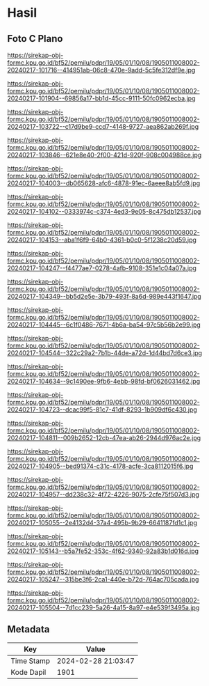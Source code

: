 # Hasil

## Foto C Plano

https://sirekap-obj-formc.kpu.go.id/bf52/pemilu/pdpr/19/05/01/10/08/1905011008002-20240217-101716--414951ab-06c8-470e-9add-5c5fe312df9e.jpg

https://sirekap-obj-formc.kpu.go.id/bf52/pemilu/pdpr/19/05/01/10/08/1905011008002-20240217-101904--69856a17-bb1d-45cc-9111-50fc0962ecba.jpg

https://sirekap-obj-formc.kpu.go.id/bf52/pemilu/pdpr/19/05/01/10/08/1905011008002-20240217-103722--c17d9be9-ccd7-4148-9727-aea862ab269f.jpg

https://sirekap-obj-formc.kpu.go.id/bf52/pemilu/pdpr/19/05/01/10/08/1905011008002-20240217-103846--621e8e40-2f00-421d-920f-908c004988ce.jpg

https://sirekap-obj-formc.kpu.go.id/bf52/pemilu/pdpr/19/05/01/10/08/1905011008002-20240217-104003--db065628-afc6-4878-91ec-6aeee8ab5fd9.jpg

https://sirekap-obj-formc.kpu.go.id/bf52/pemilu/pdpr/19/05/01/10/08/1905011008002-20240217-104102--0333974c-c374-4ed3-9e05-8c475db12537.jpg

https://sirekap-obj-formc.kpu.go.id/bf52/pemilu/pdpr/19/05/01/10/08/1905011008002-20240217-104153--aba1f6f9-64b0-4361-b0c0-5f1238c20d59.jpg

https://sirekap-obj-formc.kpu.go.id/bf52/pemilu/pdpr/19/05/01/10/08/1905011008002-20240217-104247--f4477ae7-0278-4afb-9108-351e1c04a07a.jpg

https://sirekap-obj-formc.kpu.go.id/bf52/pemilu/pdpr/19/05/01/10/08/1905011008002-20240217-104349--bb5d2e5e-3b79-493f-8a6d-989e443f1647.jpg

https://sirekap-obj-formc.kpu.go.id/bf52/pemilu/pdpr/19/05/01/10/08/1905011008002-20240217-104445--6c1f0486-7671-4b6a-ba54-97c5b56b2e99.jpg

https://sirekap-obj-formc.kpu.go.id/bf52/pemilu/pdpr/19/05/01/10/08/1905011008002-20240217-104544--322c29a2-7b1b-44de-a72d-1d44bd7d6ce3.jpg

https://sirekap-obj-formc.kpu.go.id/bf52/pemilu/pdpr/19/05/01/10/08/1905011008002-20240217-104634--9c1490ee-9fb6-4ebb-98fd-bf0626031462.jpg

https://sirekap-obj-formc.kpu.go.id/bf52/pemilu/pdpr/19/05/01/10/08/1905011008002-20240217-104723--dcac99f5-81c7-41df-8293-1b909df6c430.jpg

https://sirekap-obj-formc.kpu.go.id/bf52/pemilu/pdpr/19/05/01/10/08/1905011008002-20240217-104811--009b2652-12cb-47ea-ab26-2944d976ac2e.jpg

https://sirekap-obj-formc.kpu.go.id/bf52/pemilu/pdpr/19/05/01/10/08/1905011008002-20240217-104905--bed91374-c31c-4178-acfe-3ca8112015f6.jpg

https://sirekap-obj-formc.kpu.go.id/bf52/pemilu/pdpr/19/05/01/10/08/1905011008002-20240217-104957--dd238c32-4f72-4226-9075-2cfe75f507d3.jpg

https://sirekap-obj-formc.kpu.go.id/bf52/pemilu/pdpr/19/05/01/10/08/1905011008002-20240217-105055--2e4132d4-37a4-495b-9b29-6641187fd1c1.jpg

https://sirekap-obj-formc.kpu.go.id/bf52/pemilu/pdpr/19/05/01/10/08/1905011008002-20240217-105143--b5a7fe52-353c-4f62-9340-92a83b1d016d.jpg

https://sirekap-obj-formc.kpu.go.id/bf52/pemilu/pdpr/19/05/01/10/08/1905011008002-20240217-105247--315be3f6-2ca1-440e-b72d-764ac705cada.jpg

https://sirekap-obj-formc.kpu.go.id/bf52/pemilu/pdpr/19/05/01/10/08/1905011008002-20240217-105504--7d1cc239-5a26-4a15-8a97-e4e539f3495a.jpg


## Metadata

| Key        | Value               |
| ---------- | ------------------- |
| Time Stamp | 2024-02-28 21:03:47 |
| Kode Dapil | 1901                |



